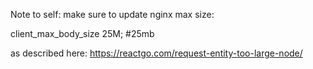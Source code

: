 Note to self: make sure to update nginx max size:

client_max_body_size 25M; #25mb

as described here: https://reactgo.com/request-entity-too-large-node/